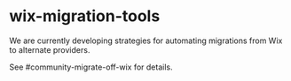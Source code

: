 # wix-migration-tools
We are currently developing strategies for automating migrations from Wix to alternate providers.

See #community-migrate-off-wix for details.
